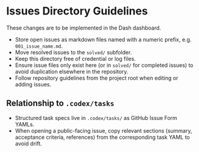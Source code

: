 # Issues Directory Guidelines

These changes are to be implemented in the Dash dashboard.


- Store open issues as markdown files named with a numeric prefix, e.g. `001_issue_name.md`.
- Move resolved issues to the `solved/` subfolder.
- Keep this directory free of credential or log files.
- Ensure issue files only exist here (or in `solved/` for completed issues) to avoid duplication elsewhere in the repository.
- Follow repository guidelines from the project root when editing or adding issues.

## Relationship to `.codex/tasks`

- Structured task specs live in `.codex/tasks/` as GitHub Issue Form YAMLs.
- When opening a public-facing issue, copy relevant sections (summary, acceptance criteria, references) from the corresponding task YAML to avoid drift.
